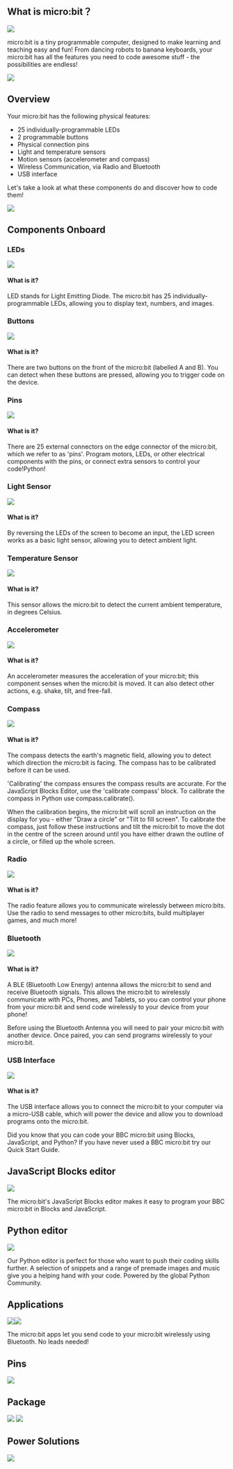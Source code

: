 ## What is micro:bit？

![](https://i.imgur.com/086NL3m.gif)

micro:bit is a tiny programmable computer, designed to make learning and teaching easy and fun!
From dancing robots to banana keyboards, your micro:bit has all the features you need to code awesome stuff - the possibilities are endless!

![](https://i.imgur.com/OyxWBWs.jpg)

## Overview

Your micro:bit has the following physical features:

- 25 individually-programmable LEDs
- 2 programmable buttons
- Physical connection pins
- Light and temperature sensors
- Motion sensors (accelerometer and compass)
- Wireless Communication, via Radio and Bluetooth
- USB interface

Let's take a look at what these components do and discover how to code them!


![](https://i.imgur.com/8bWGSOJ.jpg)

## Components Onboard

### LEDs

![](https://i.imgur.com/uSa7mXL.gif)

#### What is it?  
LED stands for Light Emitting Diode. The micro:bit has 25 individually-programmable LEDs, allowing you to display text, numbers, and images.

### Buttons

![](https://i.imgur.com/AdpnU87.png)

#### What is it?  
There are two buttons on the front of the micro:bit (labelled A and B). You can detect when these buttons are pressed, allowing you to trigger code on the device.

### Pins

![](https://i.imgur.com/emzEbmB.png)

#### What is it?  
There are 25 external connectors on the edge connector of the micro:bit, which we refer to as 'pins'. Program motors, LEDs, or other electrical components with the pins, or connect extra sensors to control your code!Python!

### Light Sensor

![](https://i.imgur.com/Kaw0TPj.png)

#### What is it?  
By reversing the LEDs of the screen to become an input, the LED screen works as a basic light sensor, allowing you to detect ambient light.

### Temperature Sensor

![](https://i.imgur.com/vjmyeO5.png)

#### What is it?  
This sensor allows the micro:bit to detect the current ambient temperature, in degrees Celsius.

### Accelerometer

![](https://i.imgur.com/iLPabsu.png)

#### What is it?  
An accelerometer measures the acceleration of your micro:bit; this component senses when the micro:bit is moved. It can also detect other actions, e.g. shake, tilt, and free-fall.

### Compass

![](https://i.imgur.com/eHO69bS.png)

#### What is it?  
The compass detects the earth's magnetic field, allowing you to detect which direction the micro:bit is facing. The compass has to be calibrated before it can be used.

'Calibrating' the compass ensures the compass results are accurate. For the JavaScript Blocks Editor, use the 'calibrate compass' block. To calibrate the compass in Python use compass.calibrate().

When the calibration begins, the micro:bit will scroll an instruction on the display for you - either "Draw a circle" or "Tilt to fill screen". To calibrate the compass, just follow these instructions and tilt the micro:bit to move the dot in the centre of the screen around until you have either drawn the outline of a circle, or filled up the whole screen.

### Radio

![](https://i.imgur.com/q5mAk0y.png)

#### What is it?  
The radio feature allows you to communicate wirelessly between micro:bits. Use the radio to send messages to other micro:bits, build multiplayer games, and much more!

### Bluetooth

![](https://i.imgur.com/1E2SVgS.png)

#### What is it?  
A BLE (Bluetooth Low Energy) antenna allows the micro:bit to send and receive Bluetooth signals. This allows the micro:bit to wirelessly communicate with PCs, Phones, and Tablets, so you can control your phone from your micro:bit and send code wirelessly to your device from your phone!

Before using the Bluetooth Antenna you will need to pair your micro:bit with another device. Once paired, you can send programs wirelessly to your micro:bit.

### USB Interface

![](https://i.imgur.com/GOxhiWl.gif)

#### What is it?  
 The USB interface allows you to connect the micro:bit to your computer via a micro-USB cable, which will power the device and allow you to download programs onto the micro:bit.

Did you know that you can code your BBC micro:bit using Blocks, JavaScript, and Python?
If you have never used a BBC micro:bit try our Quick Start Guide.

## JavaScript Blocks editor

![](https://i.imgur.com/RIWoR6w.png)

The micro:bit's JavaScript Blocks editor makes it easy to program your BBC micro:bit in Blocks and JavaScript.

## Python editor

![](https://i.imgur.com/IydnMFf.png)

Our Python editor is perfect for those who want to push their coding skills further. A selection of snippets and a range of premade images and music give you a helping hand with your code. Powered by the global Python Community.

## Applications

![](https://i.imgur.com/GILajFg.png)![](https://i.imgur.com/ZH5GlFc.png)

The micro:bit apps let you send code to your micro:bit wirelessly using Bluetooth. No leads needed!

## Pins

![](https://i.imgur.com/Hoa7saQ.jpg)

## Package

![](https://i.imgur.com/n4uMIPY.jpg)
![](https://i.imgur.com/F7UPhn6.jpg)

## Power Solutions

![](https://i.imgur.com/x1cCW5v.png)

